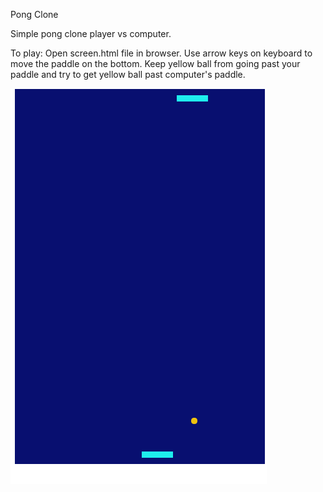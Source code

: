 Pong Clone

Simple pong clone player vs computer.

To play:
  Open screen.html file in browser.
  Use arrow keys on keyboard to move the paddle on the bottom.
  Keep yellow ball from going past your paddle and try to get yellow ball past computer's paddle.
  
  ![Game Play](/pong-screenshot.png?raw=true "Pong Clone Game Play")
